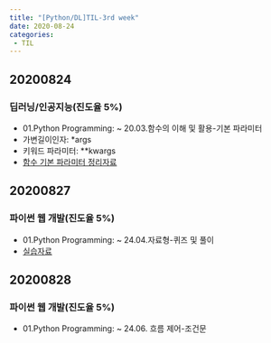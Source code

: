 ```yaml
---
title: "[Python/DL]TIL-3rd week"
date: 2020-08-24
categories: 
 - TIL
---  
```

## 20200824

### 딥러닝/인공지능(진도율 5%)
 - 01.Python Programming: ~ 20.03.함수의 이해 및 활용-기본 파라미터 
 - 가변길이인자: *args  
 - 키워드 파라미터: **kwargs  
 - [함수 기본 파라미터 정리자료](https://github.com/SuyeonChoi/TIL/blob/master/Deep%20Learning(A.I.)/01.%20Python%20Programming/Chapter%2004%20-%2001.%20%ED%95%A8%EC%88%98%EC%9D%98%20%EC%9D%B4%ED%95%B4%20.ipynb)  

## 20200827

### 파이썬 웹 개발(진도율 5%)
 - 01.Python Programming: ~ 24.04.자료형-퀴즈 및 풀이  
 - [실습자료](https://github.com/SuyeonChoi/TIL/blob/master/Python%20Web%20Developement/01.%20%ED%8C%8C%EC%9D%B4%EC%8D%AC%EA%B8%B0%EC%B4%88%ED%95%B5%EC%8B%AC%EA%B3%BC%EC%A0%95-%EB%8D%B0%EC%9D%B4%ED%84%B0%ED%83%80%EC%9E%85%20%ED%80%B4%EC%A6%88.py)  

## 20200828

### 파이썬 웹 개발(진도율 5%)
 - 01.Python Programming: ~ 24.06. 흐름 제어-조건문